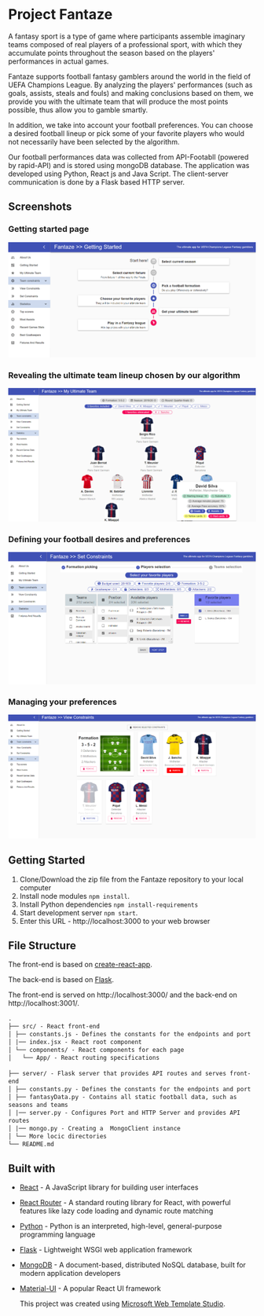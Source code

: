 ﻿# Project Fantaze

 A fantasy sport is a type of game where participants assemble imaginary teams composed of real players of a professional sport, with which they accumulate points throughout the season based on the players' performances in actual games.

Fantaze supports football fantasy gamblers around the world in the field of UEFA Champions League. By analyzing the players' performances (such as goals, assists, steals and fouls) and making conclusions based on them, we provide you with the ultimate team that will produce the most points possible, thus allow you to gamble smartly.

In addition, we take into account your football preferences. You can choose a desired football lineup or pick some of your favorite players who would not necessarily have been selected by the algorithm.

Our football performances data was collected from API-Footabll (powered by rapid-API) and is stored using mongoDB database.
The application was developed using Python, React js and Java Script.
The client-server communication is done by a Flask based HTTP server.
 
## Screenshots

### Getting started page
![Getting started page](https://raw.githubusercontent.com/tomerkeizler/Fantasy/master/src/images/Fantaze_UI_1.png)

### Revealing the ultimate team lineup chosen by our algorithm
![Revealing the ultimate team lineup chosen by our algorithm](https://raw.githubusercontent.com/tomerkeizler/Fantasy/master/src/images/Fantaze_UI_2.png)

### Defining your football desires and preferences
![Defining your football desires and preferences](https://raw.githubusercontent.com/tomerkeizler/Fantasy/master/src/images/Fantaze_UI_3.png)

### Managing your preferences
![Managing your preferences](https://raw.githubusercontent.com/tomerkeizler/Fantasy/master/src/images/Fantaze_UI_4.png)

## Getting Started

1. Clone/Download the zip file from the Fantaze repository to your local computer
2. Install node modules `npm install`.
3. Install Python dependencies `npm install-requirements`
4. Start development server `npm start`.
5. Enter this URL - http://localhost:3000 to your web browser

## File Structure

The front-end is based on [create-react-app](https://github.com/facebook/create-react-app).

The back-end is based on [Flask](https://github.com/pallets/flask).

The front-end is served on http://localhost:3000/ and the back-end on http://localhost:3001/.

```
.
├── src/ - React front-end
│ ├── constants.js - Defines the constants for the endpoints and port
│ |── index.jsx - React root component
│ └── components/ - React components for each page
│   └── App/ - React routing specifications

├── server/ - Flask server that provides API routes and serves front-end
│ ├── constants.py - Defines the constants for the endpoints and port
│ ├── fantasyData.py - Contains all static football data, such as seasons and teams
│ |── server.py - Configures Port and HTTP Server and provides API routes
│ |── mongo.py - Creating a  MongoClient instance
│ └── More locic directories
└── README.md
```

## Built with

- [React](https://reactjs.org/) - A JavaScript library for building user interfaces
- [React Router](https://reacttraining.com/react-router/) - A standard routing library for React, with powerful features like lazy code loading and dynamic route matching
- [Python](https://www.python.org/) - Python is an interpreted, high-level, general-purpose programming language
- [Flask](http://flask.pocoo.org/) - Lightweight WSGI web application framework
- [MongoDB](https://www.mongodb.com/) - A document-based, distributed NoSQL database, built for modern application developers
- [Material-UI](https://material-ui.com/) - A popular React UI framework

  This project was created using [Microsoft Web Template Studio](https://github.com/Microsoft/WebTemplateStudio).
